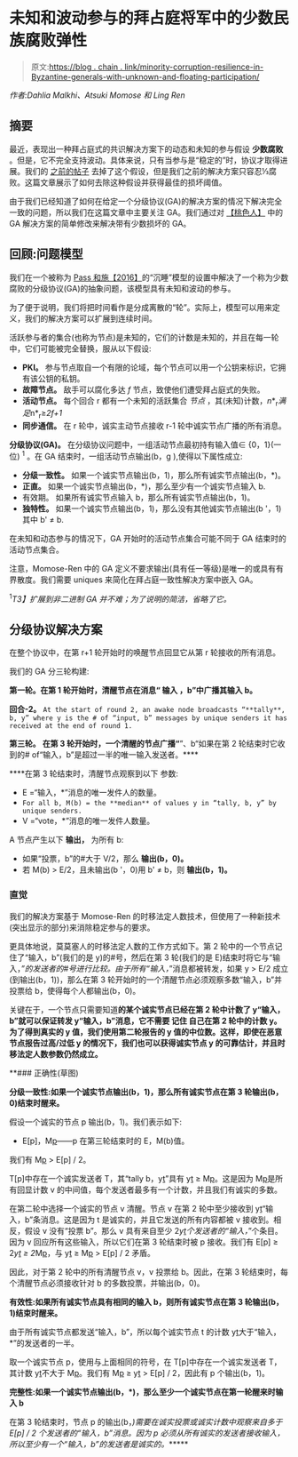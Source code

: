 # 未知和波动参与的拜占庭将军中的少数民族腐败弹性

> 原文:[https://blog . chain . link/minority-corruption-resilience-in-Byzantine-generals-with-unknown-and-floating-participation/](https://blog.chain.link/minority-corruption-resilience-in-byzantine-generals-with-unknown-and-fluctuating-participation/)

*作者:Dahlia Malkhi、Atsuki Momose 和 Ling Ren*

## 摘要

最近，[](https://eprint.iacr.org/2022/404.pdf)表现出一种拜占庭式的共识解决方案下的动态和未知的参与假设 **少数腐败** 。但是，它不完全支持波动。具体来说，只有当参与是“稳定的”时，协议才取得进展。我们的 [之前的帖子](https://blog.chain.link/instant-finality-in-byzantine-atomic-broadcast-under-unknown-dynamic-participation/) 去掉了这个假设，但是我们之前的解决方案只容忍⅓腐败。这篇文章展示了如何去除这种假设并获得最佳的损坏阈值。

由于我们已经知道了如何在给定一个分级协议(GA)的解决方案的情况下解决完全一致的问题，所以我们在这篇文章中主要关注 GA。我们通过对 [【桃色人】](https://eprint.iacr.org/2022/404.pdf) 中的 GA 解决方案的简单修改来解决带有少数损坏的 GA。

## 回顾:问题模型

我们在一个被称为 [Pass 和施【2016】](https://eprint.iacr.org/2016/918.pdf)的“沉睡”模型的设置中解决了一个称为少数腐败的分级协议(GA)的抽象问题，该模型具有未知和波动的参与。

为了便于说明，我们将把时间看作是分成离散的“轮”。实际上，模型可以用来定义，我们的解决方案可以扩展到连续时间。

活跃参与者的集合(也称为节点)是未知的，它们的计数是未知的，并且在每一轮中，它们可能被完全替换，服从以下假设:

*   **PKI。** 参与节点取自一个有限的论域，每个节点可以用一个公钥来标识，它拥有该公钥的私钥。
*   **故障节点。** 敌手可以腐化多达 *f* 节点，致使他们遭受拜占庭式的失败。
*   **活动节点。** 每个回合 r 都有一个未知的活跃集合 *节点* ，其(未知)计数，*n**<sub>r</sub>*满足*n*<sub>r</sub>≥*2f+1*
*   **同步通信。** 在 r 轮中，诚实主动节点接收 r-1 轮中诚实节点广播的所有消息。

**分级协议(GA)。** 在分级协议问题中，一组活动节点最初持有输入值∈ {0，1}(一位) <sup>1</sup> 。在 GA 结束时，一组活动节点输出(b，g ),使得以下属性成立:

*   **分级一致性。** 如果一个诚实节点输出(b，1)，那么所有诚实节点输出(b，*)。
*   **正直。** 如果一个诚实节点输出(b，*)，那么至少有一个诚实节点输入 b. 
*   有效期。 如果所有诚实节点输入 b，那么所有诚实节点输出(b，1)。
*   **独特性。** 如果一个诚实节点输出(b，1)，那么没有其他诚实节点输出(b '，1)其中 b' ≠ b.

在未知和动态参与的情况下，GA 开始时的活动节点集合可能不同于 GA 结束时的活动节点集合。

注意，Momose-Ren 中的 GA 定义不要求输出(具有任一等级)是唯一的或具有有界散度。我们需要 uniques 来简化在拜占庭一致性解决方案中嵌入 GA。

<sup>1</sup>*T3】扩展到非二进制 GA 并不难；为了说明的简洁，省略了它。*

## 分级协议解决方案

在整个协议中，在第 r+1 轮开始时的唤醒节点回显它从第 r 轮接收的所有消息。

我们的 GA 分三轮构建:

**第一轮。在第 1 轮开始时，清醒节点在消息“ **输入** ，b”中广播其输入 b。**

**回合-2。** `At the start of round 2, an awake node broadcasts “**tally**, b, y” where y is the # of “input, b” messages by unique senders it has received at the end of round 1.`

**第三轮。** **在第 3 轮开始时，一个清醒的节点广播“**”、b“如果在第 2 轮结束时它收到的# of“输入，b”是超过一半的唯一输入发送者。****

 ****在第 3 轮结束时，清醒节点观察到以下 参数:

*   E =“输入，*”消息的唯一发件人的数量。
*   `For all b, M(b) = the **median** of values y in “tally, b, y” by unique senders.`
*   V =“vote，*”消息的唯一发件人数量。  

A 节点产生以下 **输出，** 为所有 b:

*   如果“投票，b”的#大于 V/2，那么 **输出(b，0)。**
*   若 M(b) > E/2，且未输出(b '，0)用 b' ≠ b，则 **输出(b，1)。**

### 直觉

我们的解决方案基于 Momose-Ren 的时移法定人数技术，但使用了一种新技术(突出显示的部分)来消除稳定参与的要求。

更具体地说，莫莫塞人的时移法定人数的工作方式如下。第 2 轮中的一个节点记住了“输入，b”(我们的是 y)的#号，然后在第 3 轮(我们的是 E)结束时将它与“输入，*”的发送者的#号进行比较。由于所有“输入，*”消息都被转发，如果 y > E/2 成立(到输出(b，1))，那么在第 3 轮开始时的一个清醒节点必须观察多数“输入，b”并投票给 b，使得每个人都输出(b，0)。

关键在于，一个节点只需要知道**的某个诚实节点已经在第 2 轮中计数了 y“输入，b”就可以保证转发 y“输入，b”消息，它不需要 **记住** 自己在第 2 轮中的计数 y。为了得到真实的 y 值，我们使用第二轮报告的 y 值的中位数。这样，即使在恶意节点报告过高/过低 y 的情况下，我们也可以获得诚实节点 y 的可靠估计，并且时移法定人数参数仍然成立。**

 **### 正确性(草图)

**分级一致性:如果一个诚实节点输出(b，1)，那么所有诚实节点在第 3 轮输出(b，0)结束时醒来。**

假设一个诚实的节点 p 输出(b，1)。我们表示如下:

*   E[p]，M[p](b)——p 在第三轮结束时的 E，M(b)值。

我们有 M[p](b) > E[p] / 2。

T[p]中存在一个诚实发送者 T，其“tally b，y[t](b)”具有 y[t](b) ≥ M[p](b)。这是因为 M[p](b)是所有回显计数 v 的中间值，每个发送者最多有一个计数，并且我们有诚实的多数。

在第二轮中选择一个诚实的节点 v 清醒。节点 v 在第 2 轮中至少接收到 y[t](b)“输入，b”条消息。这是因为 t 是诚实的，并且它发送的所有内容都被 v 接收到。相反，假设 v 没有“投票 b”。那么 v 具有来自至少 2*y[t](b)个发送者的“输入，*”个条目。因为 v 回应所有这些输入，所以它们在第 3 轮结束时被 p 接收。我们有 E[p] ≥ 2*y[t](b) ≥ 2*M[p](b)，与 y[t](b) ≥ M[p](b) > E[p] / 2 矛盾。

因此，对于第 2 轮中的所有清醒节点 v，v 投票给 b。因此，在第 3 轮结束时，每个清醒节点必须接收针对 b 的多数投票，并输出(b，0)。

**有效性:如果所有诚实节点具有相同的输入 b，则所有诚实节点在第 3 轮输出(b，1)结束时醒来。**

由于所有诚实节点都发送“输入，b”，所以每个诚实节点 t 的计数 y[t](b)大于“输入，*”的发送者的一半。

取一个诚实节点 p，使用与上面相同的符号，在 T[p]中存在一个诚实发送者 T，其计数 y[t](b)不大于 M[p](b)。我们有 M[p](b) ≥ y[t](b) > E[p] / 2，因此有 p 个输出(b，1)。

**完整性:如果一个诚实节点输出(b，*)，那么至少一个诚实节点在第一轮醒来时输入 b**

在第 3 轮结束时，节点 p 的输出(b，*)需要在诚实投票或诚实计数中观察来自多于 E[p] / 2 个发送者的“输入，b”消息。因为 p 必须从所有诚实的发送者接收输入，所以至少有一个“输入，b”的发送者是诚实的。******